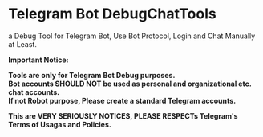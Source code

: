 # Telegram Bot DebugChatTools
a Debug Tool for Telegram Bot, Use Bot Protocol, Login and Chat Manually at Least.   
  
__Important Notice:__  
  
**Tools are only for Telegram Bot Debug purposes.**  
**Bot accounts SHOULD NOT be used as personal and organizational etc. chat accounts.**  
**If not Robot purpose, Please create a standard Telegram accounts.**  
  
__This are VERY SERIOUSLY NOTICES, PLEASE RESPECTs Telegram's Terms of Usagas and Policies.__  
  